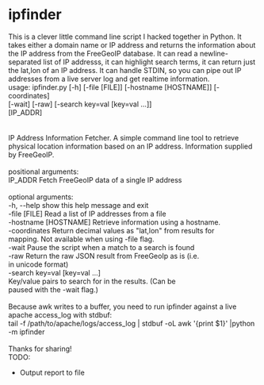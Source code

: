 # ipfinder

This is a clever little command line script I hacked together in Python. It takes either a domain name or IP address and returns the information about the IP address from the FreeGeoIP database. It can read a newline-separated list of IP addresss, it can highlight search terms, it can return just the lat,lon of an IP address. It can handle STDIN, so you can pipe out IP addresses from a live server log and get realtime information.
<br>
usage: ipfinder.py [-h] [-file [FILE]] [-hostname [HOSTNAME]] [-coordinates]<br>
                   [-wait] [-raw] [-search key=val [key=val ...]]<br>
                   [IP_ADDR]<br>
<br><br>
IP Address Information Fetcher. A simple command line tool to retrieve
physical location information based on an IP address. Information supplied by
FreeGeoIP.
<br><br>
positional arguments:<br>
  IP_ADDR               Fetch FreeGeoIP data of a single IP address
<br>
<br>
optional arguments:<br>
  -h, --help            show this help message and exit<br>
  -file [FILE]          Read a list of IP addresses from a file<br>
  -hostname [HOSTNAME]  Retrieve information using a hostname.<br>
  -coordinates          Return decimal values as "lat,lon" from results for<br>
                        mapping. Not available when using -file flag.<br>
  -wait                 Pause the script when a match to a search is found<br>
  -raw                  Return the raw JSON result from FreeGeoIp as is (i.e.<br>
                        in unicode format)<br>
  -search key=val [key=val ...]<br>
                        Key/value pairs to search for in the results. (Can be<br>
                        paused with the -wait flag.)<br>
<br>
Because awk writes to a buffer, you need to run ipfinder against a live apache access_log with stdbuf:<br>
tail -f /path/to/apache/logs/access_log | stdbuf -oL awk '{print $1}' |python -m ipfinder<br>
<br>
Thanks for sharing!
<br>
TODO:<br>
- Output report to file
